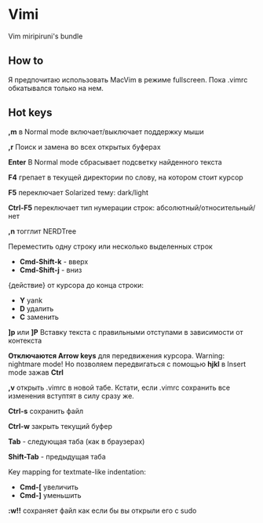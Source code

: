 Vimi
====

Vim miripiruni's bundle

How to
------

Я предпочитаю использовать MacVim в режиме fullscreen. Пока .vimrc обкатывался только на нем.

Hot keys
--------

**,m** в Normal mode включает/выключает поддержку мыши

**,r** Поиск и замена во всех открытых буферах

**Enter** В Normal mode сбрасывает подсветку найденного текста

**F4** грепает в текущей директории по слову, на котором стоит курсор

**F5** переключает Solarized тему: dark/light

**Ctrl-F5** переключает тип нумерации строк: абсолютный/относительный/нет

**,n** тогглит NERDTree

Переместить одну строку или несколько выделенных строк
* **Cmd-Shift-k** - вверх
* **Cmd-Shift-j** - вниз


{действие} от курсора до конца строки:
* **Y** yank
* **D** удалить
* **C** заменить

**]p** или **]P** Вставку текста с правильными отступами в зависимости от контекста

**Отключаются Arrow keys** для передвижения курсора. Warning: nightmare mode! Но позволяем передвигаться с помощью **hjkl** в Insert mode зажав **Ctrl**

**,v** открыть .vimrc в новой табе. Кстати, если .vimrc сохранить все изменения вступтят в силу сразу же.

**Ctrl-s** сохранить файл

**Ctrl-w** закрыть текущий буфер

**Tab** - следующая таба (как в браузерах)

**Shift-Tab** - предыдущая таба

Key mapping for textmate-like indentation:
* **Cmd-[** увеличить
* **Cmd-]** уменьшить

**:w!!** сохраняет файл как если бы вы открыли его с sudo

